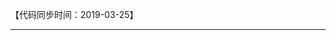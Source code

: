 【代码同步时间：2019-03-25】

-----------------------------------------------------------------------------------------
